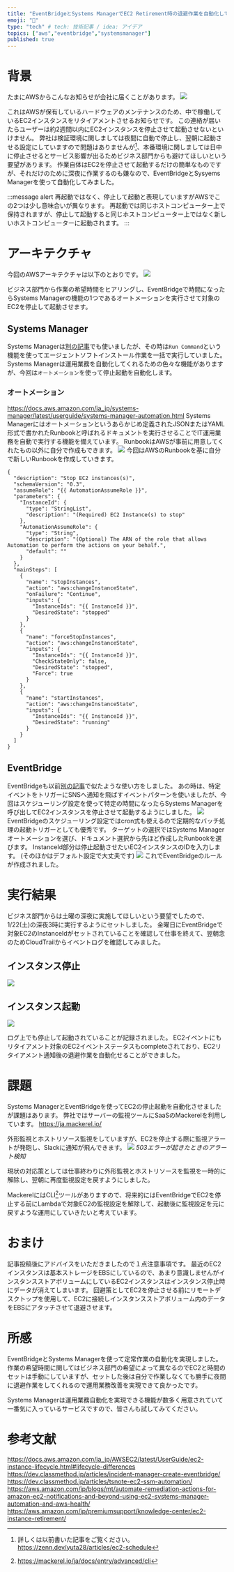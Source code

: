 ```yaml
---
title: "EventBridgeとSystems ManagerでEC2 Retirement時の退避作業を自動化してみた"
emoji: "🐁"
type: "tech" # tech: 技術記事 / idea: アイデア
topics: ["aws","eventbridge","systemsmanager"]
published: true
---
```

# 背景
たまにAWSからこんなお知らせが会社に届くことがあります。
![](/images/eventbridge-ssm-ec2retirement/image1.jpg)

これはAWSが保有しているハードウェアのメンテナンスのため、中で稼働しているEC2インスタンスをリタイアメントさせるお知らせです。
この連絡が届いたらユーザーは約2週間以内にEC2インスタンスを停止させて起動させないといけません。
弊社は検証環境に関しましては夜間に自動で停止し、翌朝に起動させる設定にしていますので問題はありませんが[^1]、本番環境に関しましては日中に停止させるとサービス影響が出るためビジネス部門からも避けてほしいという要望があります。
作業自体はEC2を停止させて起動するだけの簡単なものですが、それだけのために深夜に作業するのも嫌なので、EventBridgeとSysyems Managerを使って自動化してみました。
[^1]: 詳しくは以前書いた記事をご覧ください。https://zenn.dev/yuta28/articles/ec2-schedule

:::message alert
再起動ではなく、停止して起動と表現していますがAWSでこの2つは少し意味合いが異なります。
再起動では同じホストコンピューター上で保持されますが、停止して起動すると同じホストコンピューター上ではなく新しいホストコンピューターに起動されます。
:::

# アーキテクチャ
今回のAWSアーキテクチャは以下のとおりです。
![](/images/eventbridge-ssm-ec2retirement/image2.png)

ビジネス部門から作業の希望時間をヒアリングし、EventBridgeで時間になったらSystems Managerの機能の1つであるオートメーションを実行させて対象のEC2を停止して起動させます。

## Systems Manager
Systems Managerは[別の記事](https://zenn.dev/yuta28/articles/ssm-cloudwatch-get)でも使いましたが、その時は`Run Command`という機能を使ってエージェントソフトインストール作業を一括で実行していました。
Systems Managerは運用業務を自動化してくれるための色々な機能がありますが、今回は`オートメーション`を使って停止起動を自動化します。
### オートメーション
https://docs.aws.amazon.com/ja_jp/systems-manager/latest/userguide/systems-manager-automation.html
Systems Managerにはオートメーションというあらかじめ定義されたJSONまたはYAML形式で書かれたRunbookと呼ばれるドキュメントを実行させることでIT運用業務を自動で実行する機能を備えています。
RunbookはAWSが事前に用意してくれたもの以外に自分で作成もできます。
![](/images/eventbridge-ssm-ec2retirement/image4.png)
今回はAWSのRunbookを基に自分で新しいRunbookを作成していきます。

```json:EC2Retirement
{
  "description": "Stop EC2 instances(s)",
  "schemaVersion": "0.3",
  "assumeRole": "{{ AutomationAssumeRole }}",
  "parameters": {
    "InstanceId": {
      "type": "StringList",
      "description": "(Required) EC2 Instance(s) to stop"
    },
    "AutomationAssumeRole": {
      "type": "String",
      "description": "(Optional) The ARN of the role that allows Automation to perform the actions on your behalf.",
      "default": ""
    }
  },
  "mainSteps": [
    {
      "name": "stopInstances",
      "action": "aws:changeInstanceState",
      "onFailure": "Continue",
      "inputs": {
        "InstanceIds": "{{ InstanceId }}",
        "DesiredState": "stopped"
      }
    },
    {
      "name": "forceStopInstances",
      "action": "aws:changeInstanceState",
      "inputs": {
        "InstanceIds": "{{ InstanceId }}",
        "CheckStateOnly": false,
        "DesiredState": "stopped",
        "Force": true
      }
    },
    {
      "name": "startInstances",
      "action": "aws:changeInstanceState",
      "inputs": {
        "InstanceIds": "{{ InstanceId }}",
        "DesiredState": "running"
      }
    }
  ]
}
```

## EventBridge
EventBridgeも以前[別の記事](https://zenn.dev/yuta28/articles/eventbridge-slack)で似たような使い方をしました。
あの時は、特定イベントをトリガーにSNSへ通知を飛ばすイベントパターンを使いましたが、今回はスケジューリング設定を使って特定の時間になったらSystems Managerを呼び出してEC2インスタンスを停止させて起動するようにしました。
![](/images/eventbridge-ssm-ec2retirement/image3.png)
EventBridgeのスケジューリング設定ではcron式も使えるので定期的なバッチ処理の起動トリガーとしても優秀です。
ターゲットの選択ではSystems Managerオートメーションを選び、ドキュメント選択から先ほど作成したRunbookを選びます。
InstanceId部分は停止起動させたいEC2インスタンスのIDを入力します。
(そのほかはデフォルト設定で大丈夫です)
![](/images/eventbridge-ssm-ec2retirement/image5.png)
これでEventBridgeのルールが作成されました。

# 実行結果
ビジネス部門からは土曜の深夜に実施してほしいという要望でしたので、1/22(土)の深夜3時に実行するようにセットしました。
金曜日にEventBridgeで対象EC2のInstanceIdがセットされていることを確認して仕事を終えて、翌朝念のためCloudTrailからイベントログを確認してみました。
## インスタンス停止
![](/images/eventbridge-ssm-ec2retirement/image6.png)
## インスタンス起動
![](/images/eventbridge-ssm-ec2retirement/image7.png)

ログ上でも停止して起動されていることが記録されました。
EC2イベントにもリタイアメント対象のEC2イベントステータスもcompleteされており、EC2リタイアメント通知後の退避作業を自動化せることができました。

# 課題
Systems ManagerとEventBridgeを使ってEC2の停止起動を自動化させましたが課題はあります。
弊社ではサーバーの監視ツールにSaaSのMackerelを利用しています。
https://ja.mackerel.io/

外形監視とホストリソース監視をしていますが、EC2を停止する際に監視アラートが発砲し、Slackに通知が飛んできます。
![](/images/eventbridge-ssm-ec2retirement/image8.png)
*503エラーが起きたときのアラート検知*

現状の対応策としては仕事終わりに外形監視とホストリソースを監視を一時的に解除し、翌朝に再度監視設定を戻すようにしました。

MackerelにはCLI[^2]ツールがありますので、将来的にはEventBridgeでEC2を停止する前にLambdaで対象EC2の監視設定を解除して、起動後に監視設定を元に戻すような運用にしていきたいと考えています。
[^2]: https://mackerel.io/ja/docs/entry/advanced/cli

# おまけ
記事投稿後にアドバイスをいただきましたので１点注意事項です。
最近のEC2インスタンスは基本ストレージをEBSにしているので、あまり意識しませんがインスタンスストアボリュームにしているEC2インスタンスはインスタンス停止時にデータが消えてしまいます。
回避策としてEC2を停止させる前にリモートデスクトップを使用して、EC2に接続しインスタンスストアボリューム内のデータをEBSにアタッチさせて退避させます。

# 所感
EventBridgeとSystems Managerを使って定常作業の自動化を実現しました。
作業の希望時間に関してはビジネス部門の希望によって異なるのでEC2と時間のセットは手動にしていますが、セットした後は自分で作業しなくても勝手に夜間に退避作業をしてくれるので運用業務改善を実現できて良かったです。

Systems Managerは運用業務自動化を実現できる機能が数多く用意されていて一番気に入っているサービスですので、皆さんも試してみてください。

# 参考文献
https://docs.aws.amazon.com/ja_jp/AWSEC2/latest/UserGuide/ec2-instance-lifecycle.html#lifecycle-differences
https://dev.classmethod.jp/articles/incident-manager-create-eventbridge/
https://dev.classmethod.jp/articles/tsnote-ec2-ssm-automation/
https://aws.amazon.com/jp/blogs/mt/automate-remediation-actions-for-amazon-ec2-notifications-and-beyond-using-ec2-systems-manager-automation-and-aws-health/
https://aws.amazon.com/jp/premiumsupport/knowledge-center/ec2-instance-retirement/